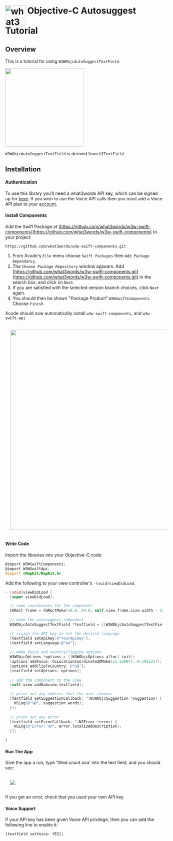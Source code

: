 # <img valign='top' src="https://what3words.com/assets/images/w3w_square_red.png" width="64" height="64" alt="what3words">&nbsp;Objective-C Autosuggest Tutorial

Overview
--------

This is a tutorial for using `W3WObjcAutoSuggestTextField`.

<img src="autosuggest.png" width="250">

`W3WObjcAutoSuggestTextField` is derived from `UITextField`



Installation
------------


#### Authentication
To use this library you’ll need a what3words API key, which can be signed up for [here](https://what3words.com/select-plan).  If you wish to use the Voice API calls then you must add a Voice API plan to your [account](https://accounts.what3words.com/billing).

#### Install Components

Add the Swift Package at [https://github.com/what3words/w3w-swift-components](https://github.com/what3words/w3w-swift-components) to your project:

```
https://github.com/what3words/w3w-swift-components.git
```

1. From Xcode's `File` menu choose `Swift Packages` then `Add Package Dependancy`.  
2. The `Choose Package Repository` window appears.  Add [https://github.com/what3words/w3w-swift-components.git](https://github.com/what3words/w3w-swift-components.git) in the search box, and click on `Next`. 
3. If you are satisfied with the selected version branch choices, click `Next` again.
4. You should then be shown "Package Product" `W3WSwiftComponents`.  Choose `Finish`.

Xcode should now automatically install `w3w-swift-components`, and `w3w-swift-api`

<img src="swiftpm.png" width="640" style="padding: 16px;">

#### Write Code

Import the libraries into your Objective-C code:

```objective-c
@import W3WSwiftComponents;
@import W3WSwiftApi;
#import <MapKit/MapKit.h>
```

Add the following to your view controller's `-(void)viewDidLoad`:


```objective-c
- (void)viewDidLoad {
  [super viewDidLoad];

  // some coordinates for the component
  CGRect frame = CGRectMake(16.0, 64.0, self.view.frame.size.width - 32.0, 32.0);
  
  // make the autosuggest component
  W3WObjcAutoSuggestTextField *textfield = [[W3WObjcAutoSuggestTextField alloc] initWithFrame:frame];

  // assign the API key an set the desired language
  [textfield setApiKey:@"YourApiKey"];
  [textfield setLanguage:@"en"];
  
  // make focus and countryClipping options
  W3WObjcOptions *options = [[W3WObjcOptions alloc] init];
  [options addFocus: CLLocationCoordinate2DMake(51.520847,-0.195521)];
  [options addClipToCountry: @"GB"];
  [textfield setOptions: options];
  
  // add the component to the view
  [self.view addSubview:textfield];

  // print out any address that the user chooses
  [textfield setSuggestionCallback: ^(W3WObjcSuggestion *suggestion) {
    NSLog(@"%@", suggestion.words);
  }];
  
  // print out any error
  [textfield setErrorCallback: ^(NSError *error) {
    NSLog(@"Error: %@", error.localizedDescription);
  }];

}
```

#### Run The App

Give the app a run; type 'filled.count.soa' into the text field, and you should see:

<img src="phone.png" style="padding: 16px;">

If you get an error, check that you used your own API key.

#### Voice Support

If your API key has been given Voice API privilege, then you can add the following line to enable it:

```
[textfield setVoice: YES];
```
